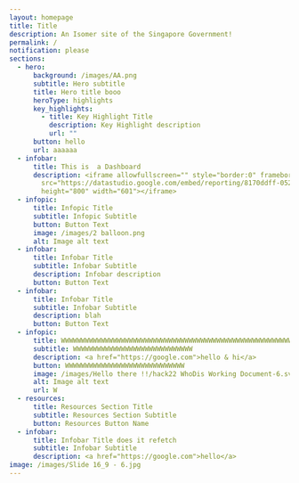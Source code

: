 ```yaml
---
layout: homepage
title: Title
description: An Isomer site of the Singapore Government!
permalink: /
notification: please
sections:
  - hero:
      background: /images/AA.png
      subtitle: Hero subtitle
      title: Hero title booo
      heroType: highlights
      key_highlights:
        - title: Key Highlight Title
          description: Key Highlight description
          url: ""
      button: hello
      url: aaaaaa
  - infobar:
      title: This is  a Dashboard
      description: <iframe allowfullscreen="" style="border:0" frameborder="0"
        src="https://datastudio.google.com/embed/reporting/8170ddff-0526-4bfa-9d7b-9e711acb73d1/page/1M"
        height="800" width="601"></iframe>
  - infopic:
      title: Infopic Title
      subtitle: Infopic Subtitle
      button: Button Text
      image: /images/2 balloon.png
      alt: Image alt text
  - infobar:
      title: Infobar Title
      subtitle: Infobar Subtitle
      description: Infobar description
      button: Button Text
  - infobar:
      title: Infobar Title
      subtitle: Infobar Subtitle
      description: blah
      button: Button Text
  - infopic:
      title: WWWWWWWWWWWWWWWWWWWWWWWWWWWWWWWWWWWWWWWWWWWWWWWWWWWWWWWWWWWW
      subtitle: WWWWWWWWWWWWWWWWWWWWWWWWWWWWWW
      description: <a href="https://google.com">hello & hi</a>
      button: WWWWWWWWWWWWWWWWWWWWWWWWWWWWWW
      image: /images/Hello there !!/hack22 WhoDis Working Document-6.svg
      alt: Image alt text
      url: W
  - resources:
      title: Resources Section Title
      subtitle: Resources Section Subtitle
      button: Resources Button Name
  - infobar:
      title: Infobar Title does it refetch
      subtitle: Infobar Subtitle
      description: <a href="https://google.com">hello</a>
image: /images/Slide 16_9 - 6.jpg
---
```

